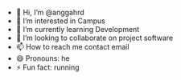 - 👋 Hi, I’m @anggahrd
- 👀 I’m interested in Campus
- 🌱 I’m currently learning Development
- 💞️ I’m looking to collaborate on project software
- 📫 How to reach me contact email
- 😄 Pronouns: he
- ⚡ Fun fact: running

<!---
anggahrd/anggahrd is a ✨ special ✨ repository because its `README.md` (this file) appears on your GitHub profile.
You can click the Preview link to take a look at your changes.
--->
